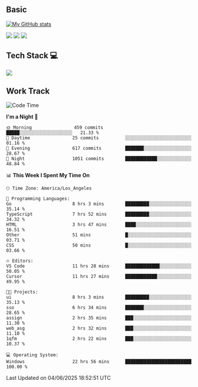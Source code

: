 ## Basic
 
[![My GitHub stats](https://github-readme-stats.vercel.app/api?username=Zzhihon&show_icons=true&theme=purple)](https://github.com/Zzhihon)
 
 [![](https://img.shields.io/badge/website-4493f8?style=for-the-badge&logo=About.me&logoColor=purple)](https://tatakal.com/)
 [![](https://img.shields.io/badge/RSS-4493f8?style=for-the-badge&logo=rss&logoColor=purple)](https://tatakal.com/feed/)
 [![](https://img.shields.io/badge/Email-4493f8?style=for-the-badge&logo=gmail&logoColor=purple)](mailto:bt1q@tatakal.com)

## Tech Stack 💻

<a href="https://skillicons.dev">
  <img src="https://skillicons.dev/icons?i=py,html,css,javascript,bash,java,vue,go,nodejs,cpp" />
</a>

</br>

## Work Track

<!--START_SECTION:waka-->
![Code Time](http://img.shields.io/badge/Code%20Time-346%20hrs%209%20mins-blue)

**I'm a Night 🦉** 

```text
🌞 Morning                459 commits         █████░░░░░░░░░░░░░░░░░░░░   21.33 % 
🌆 Daytime                25 commits          ░░░░░░░░░░░░░░░░░░░░░░░░░   01.16 % 
🌃 Evening                617 commits         ███████░░░░░░░░░░░░░░░░░░   28.67 % 
🌙 Night                  1051 commits        ████████████░░░░░░░░░░░░░   48.84 % 
```


📊 **This Week I Spent My Time On** 

```text
🕑︎ Time Zone: America/Los_Angeles

💬 Programming Languages: 
Go                       8 hrs 3 mins        █████████░░░░░░░░░░░░░░░░   35.14 % 
TypeScript               7 hrs 52 mins       █████████░░░░░░░░░░░░░░░░   34.32 % 
HTML                     3 hrs 47 mins       ████░░░░░░░░░░░░░░░░░░░░░   16.51 % 
Other                    51 mins             █░░░░░░░░░░░░░░░░░░░░░░░░   03.71 % 
CSS                      50 mins             █░░░░░░░░░░░░░░░░░░░░░░░░   03.66 % 

🔥 Editors: 
VS Code                  11 hrs 28 mins      █████████████░░░░░░░░░░░░   50.05 % 
Cursor                   11 hrs 27 mins      ████████████░░░░░░░░░░░░░   49.95 % 

🐱‍💻 Projects: 
ui                       8 hrs 3 mins        █████████░░░░░░░░░░░░░░░░   35.13 % 
sso                      6 hrs 34 mins       ███████░░░░░░░░░░░░░░░░░░   28.65 % 
assign                   2 hrs 35 mins       ███░░░░░░░░░░░░░░░░░░░░░░   11.30 % 
web_asg                  2 hrs 32 mins       ███░░░░░░░░░░░░░░░░░░░░░░   11.10 % 
1qfm                     2 hrs 22 mins       ███░░░░░░░░░░░░░░░░░░░░░░   10.37 % 

💻 Operating System: 
Windows                  22 hrs 56 mins      █████████████████████████   100.00 % 
```


 Last Updated on 04/06/2025 18:52:51 UTC
<!--END_SECTION:waka-->
